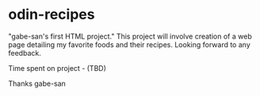 # odin-recipes
"gabe-san's first HTML project."
This project will involve creation of a web page detailing my favorite foods and their recipes.
Looking forward to any feedback.

Time spent on project - (TBD)

Thanks
gabe-san
